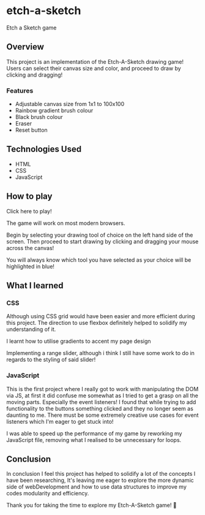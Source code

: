 # etch-a-sketch

Etch a Sketch game

## Overview

This project is an implementation of the Etch-A-Sketch drawing game! Users can select their canvas size and color, and proceed to draw by clicking and dragging!

### Features

- Adjustable canvas size from 1x1 to 100x100
- Rainbow gradient brush colour
- Black brush colour
- Eraser
- Reset button

## Technologies Used

- HTML
- CSS
- JavaScript

## How to play

Click here to play!

The game will work on most modern browsers.

Begin by selecting your drawing tool of choice on the left hand side of the screen. Then proceed to start drawing by clicking and dragging your mouse across the canvas!

You will always know which tool you have selected as your choice will be highlighted in blue!

## What I learned

### CSS

Although using CSS grid would have been easier and more efficient during this project. The direction to use flexbox definitely helped to solidify my understanding of it. 

I learnt how to utilise gradients to accent my page design

Implementing a range slider, although i think I still have some work to do in regards to the styling of said slider!

### JavaScript

This is the first project where I really got to work with manipulating the DOM via JS, at first it did confuse me somewhat as I tried to get a grasp on all the moving parts. Especially the event listeners! I found that while trying to add functionality to the buttons something clicked and they no longer seem as daunting to me. There must be some extremely creative use cases for event listeners which I'm eager to get stuck into! 

I was able to speed up the performance of my game by reworking my JavaScript file, removing what I realised to be unnecessary for loops.

## Conclusion

In conclusion I feel this project has helped to solidify a lot of the concepts I have been researching, It's leaving me eager to explore the more dynamic side of webDevelopment and how to use data structures to improve my codes modularity and efficiency.

Thank you for taking the time to explore my Etch-A-Sketch game! 🚀

